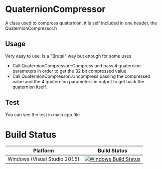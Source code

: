 # QuaternionCompressor

A class used to compress quaternion, it is self included in one header, the QuaternionCompressor.h

## Usage

Very easy to use, is a "Brutal" way but enough for some uses.

- Call QuaternionCompressor::Compress and pass 4 quaternion parameters in order to get the 32 bit compressed value 
- Call QuaternionCompressor::Uncompress passing the compressed value and the 4 quaternion parameters in output to get back the quaternion itself.

## Test

You can see the test in main.cpp file


# Build Status

| Platform | Build Status |
|:--------:|:------------:|
| Windows (Visual Studio 2015) | [![Windows Build Status](https://ci.appveyor.com/api/projects/status/github/kabalmcblade/quaternioncompressor?branch=master&svg=true)](https://ci.appveyor.com/project/kabalmcblade/quaternioncompressor) |
